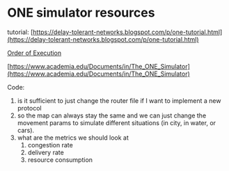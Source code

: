 # ONE simulator resources

tutorial: [https://delay-tolerant-networks.blogspot.com/p/one-tutorial.html](https://delay-tolerant-networks.blogspot.com/p/one-tutorial.html)

[Order of Execution](ONE%20simulator%20resources%20117224ca354c80deb390fec5f299b979/Order%20of%20Execution%2011a224ca354c806595c0d76e31309e17.md)

[https://www.academia.edu/Documents/in/The_ONE_Simulator](https://www.academia.edu/Documents/in/The_ONE_Simulator)

Code:

1. is it sufficient to just change the router file if I want to implement a new protocol
2. so the map can always stay the same and we can just change the movement params to simulate different situations (in city, in water, or cars).
3. what are the metrics we should look at
    1. congestion rate
    2. delivery rate
    3. resource consumption